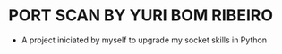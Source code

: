 # PORT SCAN BY YURI BOM RIBEIRO

- A project iniciated by myself to upgrade my socket skills in Python